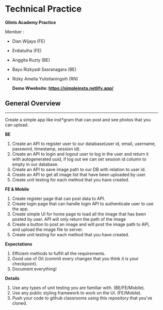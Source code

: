 # Technical Practice

**Glints Academy Practice**

Member :

- Dian Wijaya (FE)
- Erdiatulha (FE)
- Anggita Ruzty (BE)
- Bayu Rizkyadi Sasranagara (BE)
- Rizky Amelia Yulistianingsih (RN)

  **Demo Wwebsite: https://simpleinsta.netlify.app/**

## **General Overview**

---

Create a simple app like inst\*gram that can post and see photos that you can upload.

**BE**

1. Create an API to register user to our database(user id, email, username, password, timestamp, session id).
2. Create an API to login and logout user to log in the user and return it with autogenerated uuid, if log out we can set session id column to empty in our database.
3. Create an API to save image path to our DB with relation to user id.
4. Create an API to get all image list that have been uploaded by user.
5. Create unit testing for each method that you have created.

**FE & Mobile**

1. Create register page that can post data to API.
2. Create login page that can handle login API to authenticate user to use the app.
3. Create simple UI for home page to load all the image that has been posted by user. API will only return the path of the image
4. Create a button to post an image and will post the image path to API, and upload the image file to server.
5. Create unit testing for each method that you have created.

**Expectations**

1. Efficient methods to fulfill all the requirements.
2. Good use of Git (commit every changes that you think it is your checkpoint).
3. Document everything!

**Details**

1. Use any types of unit testing you are familiar with. (BE/FE/Mobile).
2. Use any public styling framework to work on the UI. (FE/Mobile).
3. Push your code to github classrooms using this repository that you've cloned.
